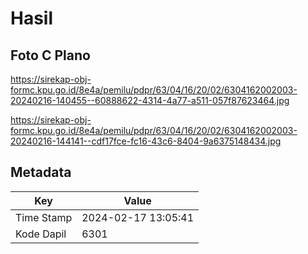 # Hasil

## Foto C Plano

https://sirekap-obj-formc.kpu.go.id/8e4a/pemilu/pdpr/63/04/16/20/02/6304162002003-20240216-140455--60888622-4314-4a77-a511-057f87623464.jpg

https://sirekap-obj-formc.kpu.go.id/8e4a/pemilu/pdpr/63/04/16/20/02/6304162002003-20240216-144141--cdf17fce-fc16-43c6-8404-9a6375148434.jpg


## Metadata

| Key        | Value               |
| ---------- | ------------------- |
| Time Stamp | 2024-02-17 13:05:41 |
| Kode Dapil | 6301                |



